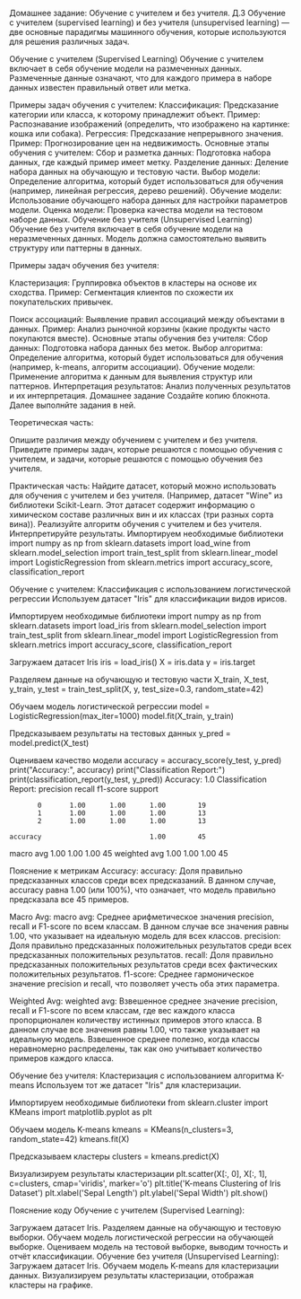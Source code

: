 Домашнее задание: Обучение с учителем и без учителя. Д.З
Обучение с учителем (supervised learning) и без учителя (unsupervised learning) — две основные парадигмы машинного обучения, которые используются для решения различных задач.

Обучение с учителем (Supervised Learning)
Обучение с учителем включает в себя обучение модели на размеченных данных. Размеченные данные означают, что для каждого примера в наборе данных известен правильный ответ или метка.

Примеры задач обучения с учителем:
Классификация: Предсказание категории или класса, к которому принадлежит объект.
Пример: Распознавание изображений (определить, что изображено на картинке: кошка или собака).
Регрессия: Предсказание непрерывного значения.
Пример: Прогнозирование цен на недвижимость.
Основные этапы обучения с учителем:
Сбор и разметка данных: Подготовка набора данных, где каждый пример имеет метку.
Разделение данных: Деление набора данных на обучающую и тестовую части.
Выбор модели: Определение алгоритма, который будет использоваться для обучения (например, линейная регрессия, дерево решений).
Обучение модели: Использование обучающего набора данных для настройки параметров модели.
Оценка модели: Проверка качества модели на тестовом наборе данных.
Обучение без учителя (Unsupervised Learning)
Обучение без учителя включает в себя обучение модели на неразмеченных данных. Модель должна самостоятельно выявить структуру или паттерны в данных.

Примеры задач обучения без учителя:

Кластеризация: Группировка объектов в кластеры на основе их сходства.
Пример: Сегментация клиентов по схожести их покупательских привычек.

Поиск ассоциаций: Выявление правил ассоциаций между объектами в данных.
Пример: Анализ рыночной корзины (какие продукты часто покупаются вместе).
Основные этапы обучения без учителя:
Сбор данных: Подготовка набора данных без меток.
Выбор алгоритма: Определение алгоритма, который будет использоваться для обучения (например, k-means, алгоритм ассоциации).
Обучение модели: Применение алгоритма к данным для выявления структур или паттернов.
Интерпретация результатов: Анализ полученных результатов и их интерпретация.
Домашнее задание
Создайте копию блокнота. Далее выполнйте задания в ней.

Теоретическая часть:

Опишите различия между обучением с учителем и без учителя.
Приведите примеры задач, которые решаются с помощью обучения с учителем, и задачи, которые решаются с помощью обучения без учителя.

Практическая часть:
Найдите датасет, который можно использовать для обучения с учителем и без учителя. (Например, датасет "Wine" из библиотеки Scikit-Learn. Этот датасет содержит информацию о химическом составе различных вин и их классах (три разных сорта вина)).
Реализуйте алгоритм обучения с учителем и без учителя. Интерпретируйте результаты.
Импортируем необходимые библиотеки
import numpy as np
from sklearn.datasets import load_wine
from sklearn.model_selection import train_test_split
from sklearn.linear_model import LogisticRegression
from sklearn.metrics import accuracy_score, classification_report

Обучение с учителем: Классификация с использованием логистической регрессии
Используем датасет "Iris" для классификации видов ирисов.

Импортируем необходимые библиотеки
import numpy as np
from sklearn.datasets import load_iris
from sklearn.model_selection import train_test_split
from sklearn.linear_model import LogisticRegression
from sklearn.metrics import accuracy_score, classification_report

Загружаем датасет Iris
iris = load_iris()
X = iris.data
y = iris.target


Разделяем данные на обучающую и тестовую части
X_train, X_test, y_train, y_test = train_test_split(X, y, test_size=0.3, random_state=42)

Обучаем модель логистической регрессии
model = LogisticRegression(max_iter=1000)
model.fit(X_train, y_train)

Предсказываем результаты на тестовых данных
y_pred = model.predict(X_test)

Оцениваем качество модели
accuracy = accuracy_score(y_test, y_pred)
print("Accuracy:", accuracy)
print("Classification Report:")
print(classification_report(y_test, y_pred))
Accuracy: 1.0
Classification Report:
              precision    recall  f1-score   support

           0       1.00      1.00      1.00        19
           1       1.00      1.00      1.00        13
           2       1.00      1.00      1.00        13

    accuracy                           1.00        45
   macro avg       1.00      1.00      1.00        45
weighted avg       1.00      1.00      1.00        45

Пояснение к метрикам
Accuracy:
accuracy: Доля правильно предсказанных классов среди всех предсказаний. В данном случае, accuracy равна 1.00 (или 100%), что означает, что модель правильно предсказала все 45 примеров.

Macro Avg:
macro avg: Среднее арифметическое значения precision, recall и F1-score по всем классам. В данном случае все значения равны 1.00, что указывает на идеальную модель для всех классов. precision: Доля правильно предсказанных положительных результатов среди всех предсказанных положительных результатов. recall: Доля правильно предсказанных положительных результатов среди всех фактических положительных результатов. f1-score: Среднее гармоническое значение precision и recall, что позволяет учесть оба этих параметра.

Weighted Avg:
weighted avg: Взвешенное среднее значение precision, recall и F1-score по всем классам, где вес каждого класса пропорционален количеству истинных примеров этого класса. В данном случае все значения равны 1.00, что также указывает на идеальную модель. Взвешенное среднее полезно, когда классы неравномерно распределены, так как оно учитывает количество примеров каждого класса.

Обучение без учителя: Кластеризация с использованием алгоритма K-means
Используем тот же датасет "Iris" для кластеризации.

Импортируем необходимые библиотеки
from sklearn.cluster import KMeans
import matplotlib.pyplot as plt

Обучаем модель K-means
kmeans = KMeans(n_clusters=3, random_state=42)
kmeans.fit(X)

Предсказываем кластеры
clusters = kmeans.predict(X)

Визуализируем результаты кластеризации
plt.scatter(X[:, 0], X[:, 1], c=clusters, cmap='viridis', marker='o')
plt.title('K-means Clustering of Iris Dataset')
plt.xlabel('Sepal Length')
plt.ylabel('Sepal Width')
plt.show()

Пояснение коду
Обучение с учителем (Supervised Learning):

Загружаем датасет Iris.
Разделяем данные на обучающую и тестовую выборки.
Обучаем модель логистической регрессии на обучающей выборке.
Оцениваем модель на тестовой выборке, выводим точность и отчёт классификации.
Обучение без учителя (Unsupervised Learning):
Загружаем датасет Iris.
Обучаем модель K-means для кластеризации данных.
Визуализируем результаты кластеризации, отображая кластеры на графике.
